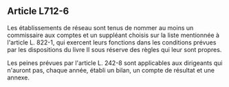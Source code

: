 Article L712-6
----
Les établissements de réseau sont tenus de nommer au moins un commissaire aux
comptes et un suppléant choisis sur la liste mentionnée à l'article L. 822-1,
qui exercent leurs fonctions dans les conditions prévues par les dispositions du
livre II sous réserve des règles qui leur sont propres.

Les peines prévues par l'article L. 242-8 sont applicables aux dirigeants qui
n'auront pas, chaque année, établi un bilan, un compte de résultat et une
annexe.
